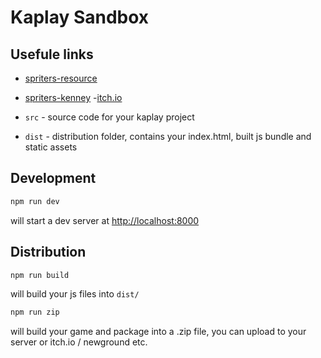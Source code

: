 # Kaplay Sandbox

## Usefule links

- [spriters-resource](https://www.spriters-resource.com/)
- [spriters-kenney](https://kenney.nl/)
-[itch.io](https://itch.io/)

- `src` - source code for your kaplay project
- `dist` - distribution folder, contains your index.html, built js bundle and static assets

## Development

```sh
npm run dev
```

will start a dev server at <http://localhost:8000>

## Distribution

```sh
npm run build
```

will build your js files into `dist/`

```sh
npm run zip
```

will build your game and package into a .zip file, you can upload to your server or itch.io / newground etc.

